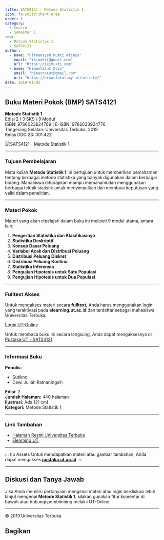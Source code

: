 ```yaml
--- 
title: SATS4121 – Metode Statistik 1
icon: fa-solid:chart-area
order: 1
category:
  - Course
  - Semester 1
tag:
  - Metode Statistik 1
  - SATS4121
author:
  - name: "Firmansyah Mukti Wijaya"
    email: "ikimukti@gmail.com"
    url: "https://ikimukti.com"
  - name: "Himastatut Docs"
    email: "himastatut@gmail.com"
    url: "https://himastatut.my.id/article/"
date: 2019-01-01
--- 
```


## Buku Materi Pokok (BMP) SATS4121

**Metode Statistik 1**  
Edisi 2 / 3 SKS / 9 Modul  
ISBN: 9786023924769 | E-ISBN: 9786023924776  
Tangerang Selatan: Universitas Terbuka, 2019  
Kelas DDC 23: 001.422  

![SATS4121 - Metode Statistik 1](https://pustaka.ut.ac.id/lib/wp-content/uploads/2019/07/SATS412102.jpg)

--- 

### Tujuan Pembelajaran

Mata kuliah **Metode Statistik 1** ini bertujuan untuk memberikan pemahaman tentang berbagai metode statistika yang banyak digunakan dalam berbagai bidang. Mahasiswa diharapkan mampu memahami dan menggunakan berbagai teknik statistik untuk menyimpulkan dan membuat keputusan yang valid dalam penelitian.

--- 

### Materi Pokok

Materi yang akan dipelajari dalam buku ini meliputi 9 modul utama, antara lain:

1. **Pengertian Statistika dan Klasifikasinya**
2. **Statistika Deskriptif**
3. **Konsep Dasar Peluang**
4. **Variabel Acak dan Distribusi Peluang**
5. **Distribusi Peluang Diskret**
6. **Distribusi Peluang Kontinu**
7. **Statistika Inferensia**
8. **Pengujian Hipotesis untuk Satu Populasi**
9. **Pengujian Hipotesis untuk Dua Populasi**

--- 

### Fulltext Akses

Untuk mengakses materi secara **fulltext**, Anda harus menggunakan login yang teraktivasi pada **elearning.ut.ac.id** dan terdaftar sebagai mahasiswa Universitas Terbuka.

[Login UT-Online](http://elearning.ut.ac.id)

Untuk membaca buku ini secara langsung, Anda dapat mengaksesnya di [Pustaka UT - SATS4121](https://pustaka.ut.ac.id/lib/sats4121-metode-statistik-1-edisi-2/).

--- 

### Informasi Buku

**Penulis:**
- Sutikno
- Dewi Juliah Ratnaningsih

**Edisi:** 2  
**Jumlah Halaman:** 440 halaman  
**Ilustrasi:** Ada (21 cm)  
**Kategori:** Metode Statistik 1  

--- 

### Link Tambahan

- [Halaman Resmi Universitas Terbuka](https://www.ut.ac.id)
- [Elearning UT](http://elearning.ut.ac.id)

--- 

::: tip Assets
Untuk mendapatkan materi atau gambar tambahan, Anda dapat mengakses **[pustaka.ut.ac.id](https://pustaka.ut.ac.id)**.
:::

--- 

## Diskusi dan Tanya Jawab

Jika Anda memiliki pertanyaan mengenai materi atau ingin berdiskusi lebih lanjut mengenai **Metode Statistik 1**, silakan gunakan fitur komentar di bawah atau hubungi pembimbing melalui UT-Online.

--- 

<footer>
  <p>© 2019 Universitas Terbuka</p>
</footer>


## Bagikan
<Share colorful />
<GitContributors />
<GitChangelog />